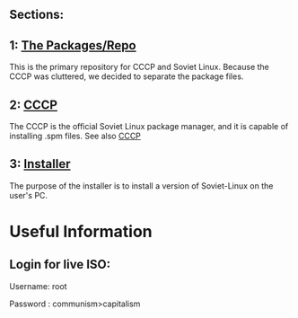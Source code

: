 

## Sections:

## 1:  [The Packages/Repo](https://docs.sovietlinux.ml/repo)
This is the primary repository for CCCP and Soviet Linux. Because the CCCP was cluttered, we decided to separate the package files.
## 2: [CCCP](https://docs.sovietlinux.ml/cccp)
The CCCP is the official Soviet Linux package manager, and it is capable of installing .spm files. See also [CCCP](https://docs.sovietlinux.ml/cccp)
## 3: [Installer](https://docs.sovietlinux.ml/installer)
The purpose of the installer is to install a version of Soviet-Linux on the user's PC.


# Useful Information


Login for live ISO:
------------------

Username: root

Password : communism>capitalism
